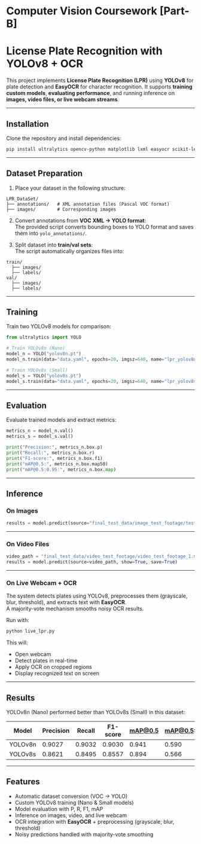 # Computer Vision Coursework [Part-B]
# License Plate Recognition with YOLOv8 + OCR  

This project implements **License Plate Recognition (LPR)** using **YOLOv8** for plate detection and **EasyOCR** for character recognition. It supports **training custom models**, **evaluating performance**, and running inference on **images, video files, or live webcam streams**.  

---

## Installation  

Clone the repository and install dependencies:  

```bash
pip install ultralytics opencv-python matplotlib lxml easyocr scikit-learn
```

---

## Dataset Preparation  

1. Place your dataset in the following structure:  
```
LPR_DataSet/
├── annotations/   # XML annotation files (Pascal VOC format)
├── images/        # Corresponding images
```

2. Convert annotations from **VOC XML → YOLO format**:  
The provided script converts bounding boxes to YOLO format and saves them into `yolo_annotations/`.  

3. Split dataset into **train/val sets**:  
The script automatically organizes files into:  
```
train/
  ├── images/
  ├── labels/
val/
  ├── images/
  ├── labels/
```

---

## Training  

Train two YOLOv8 models for comparison:  

```python
from ultralytics import YOLO

# Train YOLOv8n (Nano)
model_n = YOLO("yolov8n.pt")
model_n.train(data="data.yaml", epochs=20, imgsz=640, name="lpr_yolov8n")

# Train YOLOv8s (Small)
model_s = YOLO("yolov8s.pt")
model_s.train(data="data.yaml", epochs=20, imgsz=640, name="lpr_yolov8s")
```

---

## Evaluation  

Evaluate trained models and extract metrics:  

```python
metrics_n = model_n.val()
metrics_s = model_s.val()

print("Precision:", metrics_n.box.p)
print("Recall:", metrics_n.box.r)
print("F1-score:", metrics_n.box.f1)
print("mAP@0.5:", metrics_n.box.map50)
print("mAP@0.5:0.95:", metrics_n.box.map)
```

---

## Inference  

### On Images  
```python
results = model.predict(source="final_test_data/image_test_footage/test_image.png", show=True, save=True)
```

---

### On Video Files  
```python
video_path = "final_test_data/video_test_footage/video_test_footage_1.mp4"
results = model.predict(source=video_path, show=True, save=True)
```

---

### On Live Webcam + OCR  
The system detects plates using YOLOv8, preprocesses them (grayscale, blur, threshold), and extracts text with **EasyOCR**.  
A majority-vote mechanism smooths noisy OCR results.  

Run with:  

```python
python live_lpr.py
```

This will:  
- Open webcam  
- Detect plates in real-time  
- Apply OCR on cropped regions  
- Display recognized text on screen  

---

## Results  

YOLOv8n (Nano) performed better than YOLOv8s (Small) in this dataset:  

| Model   | Precision | Recall | F1-score | mAP@0.5 | mAP@0.5:0.95 |
|---------|-----------|--------|----------|---------|--------------|
| YOLOv8n | 0.9027    | 0.9032 | 0.9030   | 0.941   | 0.590        |
| YOLOv8s | 0.8621    | 0.8495 | 0.8557   | 0.894   | 0.566        |

---

## Features  

-  Automatic dataset conversion (VOC → YOLO)  
-  Custom YOLOv8 training (Nano & Small models)  
-  Model evaluation with P, R, F1, mAP  
-  Inference on images, video, and live webcam  
-  OCR integration with **EasyOCR** + preprocessing (grayscale, blur, threshold)  
-  Noisy predictions handled with majority-vote smoothing  
